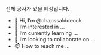 전체 공사가 있을 예정입니다. 



- 👋 Hi, I’m @chapssalddeock
- 👀 I’m interested in ...
- 🌱 I’m currently learning ...
- 💞️ I’m looking to collaborate on ...
- 📫 How to reach me ...

